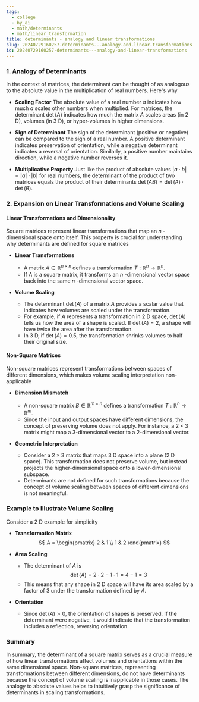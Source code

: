 ```yaml
---
tags:
  - college
  - by_ai
  - math/determinants
  - math/linear_transformation
title: determinants - analogy and linear transformations
slug: 20240729160257-determinants---analogy-and-linear-transformations
id: 20240729160257-determinants---analogy-and-linear-transformations
---
```


### 1. Analogy of Determinants

In the context of matrices, the determinant can be thought of as analogous to the absolute value in the multiplication of real numbers. Here's why

- **Scaling Factor** The absolute value of a real number $a$ indicates how much $a$ scales other numbers when multiplied. For matrices, the determinant $\det(A)$ indicates how much the matrix $A$ scales areas (in 2 D), volumes (in 3 D), or hyper-volumes in higher dimensions.
  
- **Sign of Determinant** The sign of the determinant (positive or negative) can be compared to the sign of a real number. A positive determinant indicates preservation of orientation, while a negative determinant indicates a reversal of orientation. Similarly, a positive number maintains direction, while a negative number reverses it.

- **Multiplicative Property** Just like the product of absolute values $|a \cdot b| = |a| \cdot |b|$ for real numbers, the determinant of the product of two matrices equals the product of their determinants $\det(AB) = \det(A) \cdot \det(B)$.

### 2. Expansion on Linear Transformations and Volume Scaling

#### Linear Transformations and Dimensionality

Square matrices represent linear transformations that map an $n$ -dimensional space onto itself. This property is crucial for understanding why determinants are defined for square matrices

- **Linear Transformations**
  - A matrix $A \in \mathbb{R}^{n \times n}$ defines a transformation $T: \mathbb{R}^n \to \mathbb{R}^n$. 
  - If $A$ is a square matrix, it transforms an $n$ -dimensional vector space back into the same $n$ -dimensional vector space.

- **Volume Scaling**
  - The determinant $\det(A)$ of a matrix $A$ provides a scalar value that indicates how volumes are scaled under the transformation.
  - For example, if $A$ represents a transformation in 2 D space, $\det(A)$ tells us how the area of a shape is scaled. If $\det(A) = 2$, a shape will have twice the area after the transformation.
  - In 3 D, if $\det(A) = 0.5$, the transformation shrinks volumes to half their original size.

#### Non-Square Matrices

Non-square matrices represent transformations between spaces of different dimensions, which makes volume scaling interpretation non-applicable

- **Dimension Mismatch**
  - A non-square matrix $B \in \mathbb{R}^{m \times n}$ defines a transformation $T: \mathbb{R}^n \to \mathbb{R}^m$.
  - Since the input and output spaces have different dimensions, the concept of preserving volume does not apply. For instance, a $2 \times 3$ matrix might map a 3-dimensional vector to a 2-dimensional vector.

- **Geometric Interpretation**
  - Consider a $2 \times 3$ matrix that maps 3 D space into a plane (2 D space). This transformation does not preserve volume, but instead projects the higher-dimensional space onto a lower-dimensional subspace.
  - Determinants are not defined for such transformations because the concept of volume scaling between spaces of different dimensions is not meaningful.

### Example to Illustrate Volume Scaling

Consider a 2 D example for simplicity

- **Transformation Matrix**
  $$
  A = \begin{pmatrix}
  2 & 1 \\
  1 & 2
  \end{pmatrix}
  $$

- **Area Scaling**
  - The determinant of $A$ is
  $$
  \det(A) = 2 \cdot 2 - 1 \cdot 1 = 4 - 1 = 3
  $$
  - This means that any shape in 2 D space will have its area scaled by a factor of 3 under the transformation defined by $A$.

- **Orientation**
  - Since $\det(A) > 0$, the orientation of shapes is preserved. If the determinant were negative, it would indicate that the transformation includes a reflection, reversing orientation.

### Summary

In summary, the determinant of a square matrix serves as a crucial measure of how linear transformations affect volumes and orientations within the same dimensional space. Non-square matrices, representing transformations between different dimensions, do not have determinants because the concept of volume scaling is inapplicable in those cases. The analogy to absolute values helps to intuitively grasp the significance of determinants in scaling transformations.
